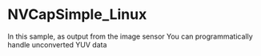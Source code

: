 # NVCapSimple_Linux
In this sample, as output from the image sensor You can programmatically handle unconverted YUV data
